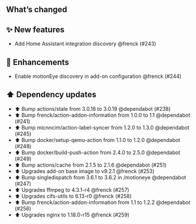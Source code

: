 ## What’s changed

## ✨ New features

- Add Home Assistant integration discovery @frenck (#243)

## 🚀 Enhancements

- Enable motionEye discovery in add-on configuration @frenck (#244)

## ⬆️ Dependency updates

- ⬆️ Bump actions/stale from 3.0.18 to 3.0.19 @dependabot (#238)
- ⬆️ Bump frenck/action-addon-information from 1.0.0 to 1.1 @dependabot (#241)
- ⬆️ Bump micnncim/action-label-syncer from 1.2.0 to 1.3.0 @dependabot (#245)
- ⬆️ Bump docker/setup-qemu-action from 1.1.0 to 1.2.0 @dependabot (#248)
- ⬆️ Bump docker/build-push-action from 2.4.0 to 2.5.0 @dependabot (#249)
- ⬆️ Bump actions/cache from 2.1.5 to 2.1.6 @dependabot (#251)
- ⬆️ Upgrades add-on base image to v9.2.1 @frenck (#253)
- ⬆️ Bump singledispatch from 3.6.1 to 3.6.2 in /motioneye @dependabot (#247)
- ⬆️ Upgrades ffmpeg to 4.3.1-r4 @frenck (#257)
- ⬆️ Upgrades cifs-utils to 6.13-r0 @frenck (#258)
- ⬆️ Bump frenck/action-addon-information from 1.1 to 1.2.2 @dependabot (#256)
- ⬆️ Upgrades nginx to 1.18.0-r15 @frenck (#259)
